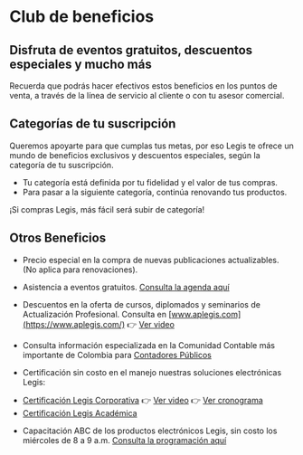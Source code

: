 # Club de beneficios

## Disfruta de eventos gratuitos, descuentos especiales y mucho más

Recuerda que podrás hacer efectivos estos beneficios en los puntos de venta, a través de la línea de servicio al cliente o con tu asesor comercial.

## Categorías de tu suscripción

Queremos apoyarte para que cumplas tus metas, por eso Legis te ofrece un mundo de beneficios exclusivos y descuentos especiales, según la categoría de tu suscripción.

* Tu categoría está definida por tu fidelidad y el valor de tus compras.
* Para pasar a la siguiente categoría, continúa renovando tus productos.

¡Si compras Legis, más fácil será subir de categoría!

## Otros Beneficios

* Precio especial en la compra de nuevas publicaciones actualizables. (No aplica para renovaciones).

* Asistencia a eventos gratuitos. [Consulta la agenda aquí](http://mercadeouys.legis.com.co/legis/co/diseno/landing/calendario/calendario.html)

* Descuentos en la oferta de cursos, diplomados y seminarios de Actualización Profesional. Consulta en [www.aplegis.com](https://www.aplegis.com/)
👉 [Ver video](https://www.youtube.com/watch?v=3ewsSDaF0jk)

* Consulta información especializada en la Comunidad Contable más importante de Colombia para [Contadores Públicos](https://www.comunidadcontable.com/home.asp?)

* Certificación sin costo en el manejo nuestras soluciones electrónicas Legis:
- [Certificación Legis Corporativa](https://conocimiento.legis.com.co/hubfs/Certificaci%C3%B3n-Legis-2022_.pdf)
👉 [Ver video](https://www.youtube.com/watch?v=3kJ30Gj2C0I) 👉 [Ver cronograma](https://conocimiento.legis.com.co/hubfs/Certificaci%C3%B3n-Legis-2022.pdf)
- [Certificación Legis Académica](https://conocimiento.legis.com.co/hubfs/Certificacion%20LEGIS%20Academica%202021.pdf)

* Capacitación ABC de los productos electrónicos Legis, sin costo los miércoles de 8 a 9 a.m. [Consulta la programación aquí](https://register.gotowebinar.com/rt/8875626616161039888)

